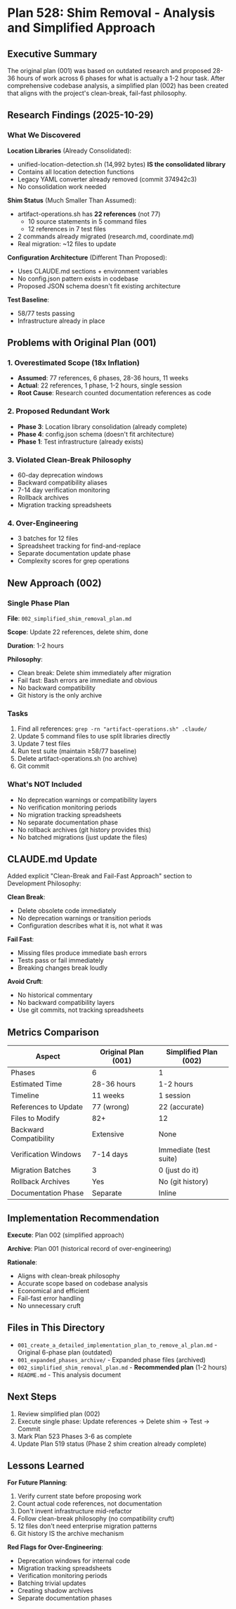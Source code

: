 # Plan 528: Shim Removal - Analysis and Simplified Approach

## Executive Summary

The original plan (001) was based on outdated research and proposed 28-36 hours of work across 6 phases for what is actually a 1-2 hour task. After comprehensive codebase analysis, a simplified plan (002) has been created that aligns with the project's clean-break, fail-fast philosophy.

## Research Findings (2025-10-29)

### What We Discovered

**Location Libraries** (Already Consolidated):
- unified-location-detection.sh (14,992 bytes) **IS the consolidated library**
- Contains all location detection functions
- Legacy YAML converter already removed (commit 374942c3)
- No consolidation work needed

**Shim Status** (Much Smaller Than Assumed):
- artifact-operations.sh has **22 references** (not 77)
  - 10 source statements in 5 command files
  - 12 references in 7 test files
- 2 commands already migrated (research.md, coordinate.md)
- Real migration: ~12 files to update

**Configuration Architecture** (Different Than Proposed):
- Uses CLAUDE.md sections + environment variables
- No config.json pattern exists in codebase
- Proposed JSON schema doesn't fit existing architecture

**Test Baseline**:
- 58/77 tests passing
- Infrastructure already in place

## Problems with Original Plan (001)

### 1. Overestimated Scope (18x Inflation)
- **Assumed**: 77 references, 6 phases, 28-36 hours, 11 weeks
- **Actual**: 22 references, 1 phase, 1-2 hours, single session
- **Root Cause**: Research counted documentation references as code

### 2. Proposed Redundant Work
- **Phase 3**: Location library consolidation (already complete)
- **Phase 4**: config.json schema (doesn't fit architecture)
- **Phase 1**: Test infrastructure (already exists)

### 3. Violated Clean-Break Philosophy
- 60-day deprecation windows
- Backward compatibility aliases
- 7-14 day verification monitoring
- Rollback archives
- Migration tracking spreadsheets

### 4. Over-Engineering
- 3 batches for 12 files
- Spreadsheet tracking for find-and-replace
- Separate documentation update phase
- Complexity scores for grep operations

## New Approach (002)

### Single Phase Plan

**File**: `002_simplified_shim_removal_plan.md`

**Scope**: Update 22 references, delete shim, done

**Duration**: 1-2 hours

**Philosophy**:
- Clean break: Delete shim immediately after migration
- Fail fast: Bash errors are immediate and obvious
- No backward compatibility
- Git history is the only archive

### Tasks

1. Find all references: `grep -rn "artifact-operations.sh" .claude/`
2. Update 5 command files to use split libraries directly
3. Update 7 test files
4. Run test suite (maintain ≥58/77 baseline)
5. Delete artifact-operations.sh (no archive)
6. Git commit

### What's NOT Included

- No deprecation warnings or compatibility layers
- No verification monitoring periods
- No migration tracking spreadsheets
- No separate documentation phase
- No rollback archives (git history provides this)
- No batched migrations (just update the files)

## CLAUDE.md Update

Added explicit "Clean-Break and Fail-Fast Approach" section to Development Philosophy:

**Clean Break**:
- Delete obsolete code immediately
- No deprecation warnings or transition periods
- Configuration describes what it is, not what it was

**Fail Fast**:
- Missing files produce immediate bash errors
- Tests pass or fail immediately
- Breaking changes break loudly

**Avoid Cruft**:
- No historical commentary
- No backward compatibility layers
- Use git commits, not tracking spreadsheets

## Metrics Comparison

| Aspect | Original Plan (001) | Simplified Plan (002) |
|--------|--------------------|-----------------------|
| Phases | 6 | 1 |
| Estimated Time | 28-36 hours | 1-2 hours |
| Timeline | 11 weeks | 1 session |
| References to Update | 77 (wrong) | 22 (accurate) |
| Files to Modify | 82+ | 12 |
| Backward Compatibility | Extensive | None |
| Verification Windows | 7-14 days | Immediate (test suite) |
| Migration Batches | 3 | 0 (just do it) |
| Rollback Archives | Yes | No (git history) |
| Documentation Phase | Separate | Inline |

## Implementation Recommendation

**Execute**: Plan 002 (simplified approach)

**Archive**: Plan 001 (historical record of over-engineering)

**Rationale**:
- Aligns with clean-break philosophy
- Accurate scope based on codebase analysis
- Economical and efficient
- Fail-fast error handling
- No unnecessary cruft

## Files in This Directory

- `001_create_a_detailed_implementation_plan_to_remove_al_plan.md` - Original 6-phase plan (outdated)
- `001_expanded_phases_archive/` - Expanded phase files (archived)
- `002_simplified_shim_removal_plan.md` - **Recommended plan** (1-2 hours)
- `README.md` - This analysis document

## Next Steps

1. Review simplified plan (002)
2. Execute single phase: Update references → Delete shim → Test → Commit
3. Mark Plan 523 Phases 3-6 as complete
4. Update Plan 519 status (Phase 2 shim creation already complete)

## Lessons Learned

**For Future Planning**:
1. Verify current state before proposing work
2. Count actual code references, not documentation
3. Don't invent infrastructure mid-refactor
4. Follow clean-break philosophy (no compatibility cruft)
5. 12 files don't need enterprise migration patterns
6. Git history IS the archive mechanism

**Red Flags for Over-Engineering**:
- Deprecation windows for internal code
- Migration tracking spreadsheets
- Verification monitoring periods
- Batching trivial updates
- Creating shadow archives
- Separate documentation phases
